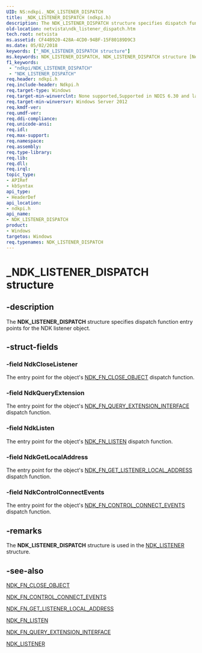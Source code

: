 ```yaml
---
UID: NS:ndkpi._NDK_LISTENER_DISPATCH
title: _NDK_LISTENER_DISPATCH (ndkpi.h)
description: The NDK_LISTENER_DISPATCH structure specifies dispatch function entry points for the NDK listener object.
old-location: netvista\ndk_listener_dispatch.htm
tech.root: netvista
ms.assetid: CF44B920-428A-4CD0-94BF-15F80189D9C3
ms.date: 05/02/2018
keywords: ["_NDK_LISTENER_DISPATCH structure"]
ms.keywords: NDK_LISTENER_DISPATCH, NDK_LISTENER_DISPATCH structure [Network Drivers Starting with Windows Vista], PNDK_LISTENER_DISPATCH, PNDK_LISTENER_DISPATCH structure pointer [Network Drivers Starting with Windows Vista], _NDK_LISTENER_DISPATCH, ndkpi/NDK_LISTENER_DISPATCH, ndkpi/PNDK_LISTENER_DISPATCH, netvista.ndk_listener_dispatch
f1_keywords:
 - "ndkpi/NDK_LISTENER_DISPATCH"
 - "NDK_LISTENER_DISPATCH"
req.header: ndkpi.h
req.include-header: Ndkpi.h
req.target-type: Windows
req.target-min-winverclnt: None supported,Supported in NDIS 6.30 and later.
req.target-min-winversvr: Windows Server 2012
req.kmdf-ver: 
req.umdf-ver: 
req.ddi-compliance: 
req.unicode-ansi: 
req.idl: 
req.max-support: 
req.namespace: 
req.assembly: 
req.type-library: 
req.lib: 
req.dll: 
req.irql: 
topic_type:
- APIRef
- kbSyntax
api_type:
- HeaderDef
api_location:
- ndkpi.h
api_name:
- NDK_LISTENER_DISPATCH
product:
- Windows
targetos: Windows
req.typenames: NDK_LISTENER_DISPATCH
---
```


# _NDK_LISTENER_DISPATCH structure


## -description


The <b>NDK_LISTENER_DISPATCH</b> structure specifies dispatch function entry points for the NDK listener object.


## -struct-fields




### -field NdkCloseListener

The entry point for the object's <a href="https://docs.microsoft.com/windows-hardware/drivers/ddi/ndkpi/nc-ndkpi-ndk_fn_close_object">NDK_FN_CLOSE_OBJECT</a> dispatch function.


### -field NdkQueryExtension

The entry point for the object's <a href="https://docs.microsoft.com/windows-hardware/drivers/ddi/ndkpi/nc-ndkpi-ndk_fn_query_extension_interface">NDK_FN_QUERY_EXTENSION_INTERFACE</a> dispatch function.


### -field NdkListen

The entry point for the object's <a href="https://docs.microsoft.com/windows-hardware/drivers/ddi/ndkpi/nc-ndkpi-ndk_fn_listen">NDK_FN_LISTEN</a> dispatch function.


### -field NdkGetLocalAddress

The entry point for the object's <a href="https://docs.microsoft.com/windows-hardware/drivers/ddi/ndkpi/nc-ndkpi-ndk_fn_get_listener_local_address">NDK_FN_GET_LISTENER_LOCAL_ADDRESS</a> dispatch function.


### -field NdkControlConnectEvents

The entry point for the object's <a href="https://docs.microsoft.com/windows-hardware/drivers/ddi/ndkpi/nc-ndkpi-ndk_fn_control_connect_events">NDK_FN_CONTROL_CONNECT_EVENTS</a> dispatch function.


## -remarks



The <b>NDK_LISTENER_DISPATCH</b> structure is used in the <a href="https://docs.microsoft.com/windows-hardware/drivers/ddi/ndkpi/ns-ndkpi-_ndk_listener">NDK_LISTENER</a> structure.




## -see-also




<a href="https://docs.microsoft.com/windows-hardware/drivers/ddi/ndkpi/nc-ndkpi-ndk_fn_close_object">NDK_FN_CLOSE_OBJECT</a>



<a href="https://docs.microsoft.com/windows-hardware/drivers/ddi/ndkpi/nc-ndkpi-ndk_fn_control_connect_events">NDK_FN_CONTROL_CONNECT_EVENTS</a>



<a href="https://docs.microsoft.com/windows-hardware/drivers/ddi/ndkpi/nc-ndkpi-ndk_fn_get_listener_local_address">NDK_FN_GET_LISTENER_LOCAL_ADDRESS</a>



<a href="https://docs.microsoft.com/windows-hardware/drivers/ddi/ndkpi/nc-ndkpi-ndk_fn_listen">NDK_FN_LISTEN</a>



<a href="https://docs.microsoft.com/windows-hardware/drivers/ddi/ndkpi/nc-ndkpi-ndk_fn_query_extension_interface">NDK_FN_QUERY_EXTENSION_INTERFACE</a>



<a href="https://docs.microsoft.com/windows-hardware/drivers/ddi/ndkpi/ns-ndkpi-_ndk_listener">NDK_LISTENER</a>
 

 

